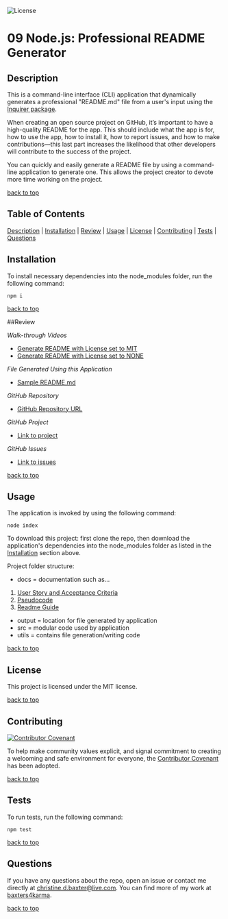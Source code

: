 ![License](https://img.shields.io/badge/license-MIT-success)
  # 09 Node.js: Professional README Generator

  ## Description

  This is a command-line interface (CLI) application that dynamically generates a professional "README.md" file from a user's input using the [Inquirer package](https://www.npmjs.com/package/inquirer).

  When creating an open source project on GitHub, it’s important to have a high-quality README for the app. This should include what the app is for, how to use the app, how to install it, how to report issues, and how to make contributions&mdash;this last part increases the likelihood that other developers will contribute to the success of the project. 

  You can quickly and easily generate a README file by using a command-line application to generate one. This allows the project creator to devote more time working on the project.

  [back to top](#table-of-contents)

  ## Table of Contents
  [Description](#description) | [Installation](#installation) | [Review](#review) | [Usage](#usage) | [License](#license) | [Contributing](#contributing) | [Tests](#tests) | [Questions](#questions)

  ## Installation

To install necessary dependencies into the node_modules folder, run the following command:
```
npm i
```

[back to top](#table-of-contents)

##Review

*Walk-through Videos*
- [Generate README with License set to MIT]()
- [Generate README with License set to NONE]()

*File Generated Using this Application*
- [Sample README.md](docs/Sample-README.md)

*GitHub Repository*
- [GitHub Repository URL](https://github.com/baxters4karma/c9-readme-generator)

*GitHub Project*
- [Link to project](https://github.com/baxters4karma/readme-generator/projects)

*GitHub Issues*
- [Link to issues](https://github.com/baxters4karma/readme-generator/issues)

[back to top](#table-of-contents)
  ## Usage
  
  The application is invoked by using the following command:
```
node index
```

To download this project: first clone the repo, then download the application's dependencies into the node_modules folder as listed in the [Installation](#installation) section above.

Project folder structure:

- docs =  documentation such as...
1. [User Story and Acceptance Criteria](docs/acceptance-criteria)
2. [Pseudocode](docs/pseudocode.md)
3. [Readme Guide](docs/readme-guide.md)
- output = location for file generated by application
- src = modular code used by application
- utils = contains file generation/writing code

[back to top](#table-of-contents)

  ## License

This project is licensed under the MIT license.

[back to top](#table-of-contents)

  ## Contributing
[![Contributor Covenant](https://img.shields.io/badge/Contributor%20Covenant-2.1-4baaaa.svg)](../code_of_conduct.md#top)

To help make community values explicit, and signal  commitment to creating a welcoming and safe environment for everyone, the [Contributor Covenant](../code_of_conduct.md) has been adopted.

[back to top](#table-of-contents)

  ## Tests

To run tests, run the following command:
```
npm test
```
[back to top](#table-of-contents)

  ## Questions 

  If you have any questions about the repo, open an issue or contact me directly at christine.d.baxter@live.com. You can find more of my work at [baxters4karma](https://github.com/baxters4karma/).

[back to top](#table-of-contents)
  
